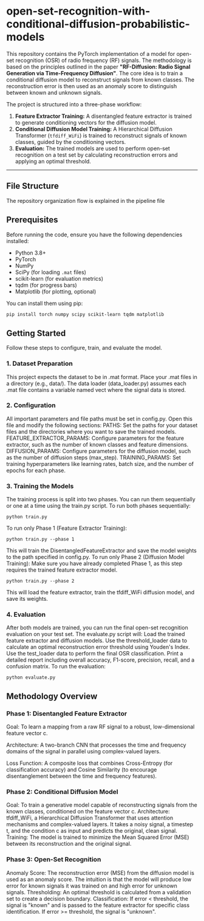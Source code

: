 # open-set-recognition-with-conditional-diffusion-probabilistic-models

This repository contains the PyTorch implementation of a model for open-set recognition (OSR) of radio frequency (RF) signals. The methodology is based on the principles outlined in the paper **"RF-Diffusion: Radio Signal Generation via Time-Frequency Diffusion"**. The core idea is to train a conditional diffusion model to reconstruct signals from known classes. The reconstruction error is then used as an anomaly score to distinguish between known and unknown signals.

The project is structured into a three-phase workflow:
1.  **Feature Extractor Training:** A disentangled feature extractor is trained to generate conditioning vectors for the diffusion model.
2.  **Conditional Diffusion Model Training:** A Hierarchical Diffusion Transformer (`tfdiff_WiFi`) is trained to reconstruct signals of known classes, guided by the conditioning vectors.
3.  **Evaluation:** The trained models are used to perform open-set recognition on a test set by calculating reconstruction errors and applying an optimal threshold.

---

## File Structure

The repository organization flow is explained in the pipeline file

## Prerequisites

Before running the code, ensure you have the following dependencies installed:

- Python 3.8+
- PyTorch
- NumPy
- SciPy (for loading `.mat` files)
- scikit-learn (for evaluation metrics)
- tqdm (for progress bars)
- Matplotlib (for plotting, optional)

You can install them using pip:
```bash
pip install torch numpy scipy scikit-learn tqdm matplotlib
```

## Getting Started
Follow these steps to configure, train, and evaluate the model.

### 1. Dataset Preparation
This project expects the dataset to be in .mat format.
Place your .mat files in a directory (e.g., data/).
The data loader (data_loader.py) assumes each .mat file contains a variable named vect where the signal data is stored.
### 2. Configuration
All important parameters and file paths must be set in config.py. Open this file and modify the following sections:
PATHS: Set the paths for your dataset files and the directories where you want to save the trained models.
FEATURE_EXTRACTOR_PARAMS: Configure parameters for the feature extractor, such as the number of known classes and feature dimensions.
DIFFUSION_PARAMS: Configure parameters for the diffusion model, such as the number of diffusion steps (max_step).
TRAINING_PARAMS: Set training hyperparameters like learning rates, batch size, and the number of epochs for each phase.
### 3. Training the Models
The training process is split into two phases. You can run them sequentially or one at a time using the train.py script.
To run both phases sequentially:
```
python train.py
```

To run only Phase 1 (Feature Extractor Training):
```
python train.py --phase 1
```
This will train the DisentangledFeatureExtractor and save the model weights to the path specified in config.py.
To run only Phase 2 (Diffusion Model Training):
Make sure you have already completed Phase 1, as this step requires the trained feature extractor model.
```
python train.py --phase 2
```
This will load the feature extractor, train the tfdiff_WiFi diffusion model, and save its weights.

### 4. Evaluation
After both models are trained, you can run the final open-set recognition evaluation on your test set.
The evaluate.py script will:
Load the trained feature extractor and diffusion models.
Use the threshold_loader data to calculate an optimal reconstruction error threshold using Youden's Index.
Use the test_loader data to perform the final OSR classification.
Print a detailed report including overall accuracy, F1-score, precision, recall, and a confusion matrix.
To run the evaluation:
```
python evaluate.py
```
## Methodology Overview
### Phase 1: Disentangled Feature Extractor
Goal: To learn a mapping from a raw RF signal to a robust, low-dimensional feature vector c.

Architecture: A two-branch CNN that processes the time and frequency domains of the signal in parallel using complex-valued layers.

Loss Function: A composite loss that combines Cross-Entropy (for classification accuracy) and Cosine Similarity (to encourage disentanglement between the time and frequency features).

### Phase 2: Conditional Diffusion Model
Goal: To train a generative model capable of reconstructing signals from the known classes, conditioned on the feature vector c.
Architecture: tfdiff_WiFi, a Hierarchical Diffusion Transformer that uses attention mechanisms and complex-valued layers. It takes a noisy signal, a timestep t, and the condition c as input and predicts the original, clean signal.
Training: The model is trained to minimize the Mean Squared Error (MSE) between its reconstruction and the original signal.
### Phase 3: Open-Set Recognition
Anomaly Score: The reconstruction error (MSE) from the diffusion model is used as an anomaly score. The intuition is that the model will produce low error for known signals it was trained on and high error for unknown signals.
Thresholding: An optimal threshold is calculated from a validation set to create a decision boundary.
Classification:
If error < threshold, the signal is "known" and is passed to the feature extractor for specific class identification.
If error >= threshold, the signal is "unknown".



